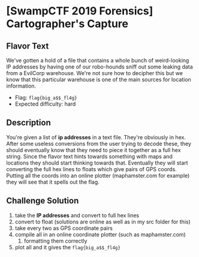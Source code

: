 # [SwampCTF 2019 Forensics] Cartographer's Capture

## Flavor Text
We've gotten a hold of a file that contains a whole bunch of weird-looking IP addresses by having one of our robo-hounds sniff out some leaking data from a EvilCorp warehouse. We're not sure how to decipher this but we know that this particular warehouse is one of the main sources for location information. 

* Flag: `flag{big_a$$_fl4g}`
* Expected difficulty: hard

## Description
You're given a list of **ip addresses** in a text file. They're obviously in hex. After some useless conversions from the user trying to decode these, they should eventually know that they need to piece it together as a full hex string. Since the flavor text hints towards something with maps and locations they should start thinking towards that. Eventually they will start converting the full hex lines to floats which give pairs of GPS coords. Putting all the coords into an online plotter (maphamster.com for example) they will see that it spells out the flag. 

## Challenge Solution
1) take the **IP addresses** and convert to full hex lines 
2) convert to float (solutions are online as well as in my src folder for this)
3) take every two as GPS coordinate pairs 
4) compile all in an online coordinate plotter (such as maphamster.com) 
	1) formatting them correctly 
5) plot all and it gives the `flag{big_a$$_fl4g}`
